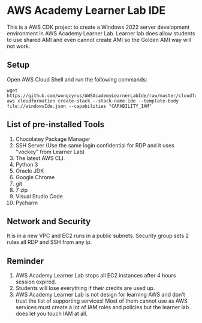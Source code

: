 # AWS Academy Learner Lab IDE
This is a AWS CDK project to create a Windows 2022 server development environment in AWS Academy Learner Lab.
Learner lab does allow students to use shared AMI and even cannot create AMI so the Golden AMI way will not work.

## Setup
Open AWS Cloud Shell and run the following commands:
````
wget https://github.com/wongcyrus/AWSAcademyLearnerLabIde/raw/master/cloudformation/windowsIde.json
aws cloudformation create-stack --stack-name ide --template-body file://windowsIde.json --capabilities "CAPABILITY_IAM"
`````

## List of pre-installed Tools
1. Chocolatey Package Manager
2. SSH Server (Use the same login confidential for RDP and it uses "vockey" from Learner Lab)
3. The latest AWS CLI.
4. Python 3
5. Oracle JDK
6. Google Chrome
7. git
8. 7 zip
9. Visual Studio Code
10. Pycharm

## Network and Security
It is in a new VPC and EC2 runs in a public subnets. Security group sets 2 rules all RDP and SSH from any ip.

## Reminder
1. AWS Academy Learner Lab stops all EC2 instances after 4 hours session expired.
2. Students will lose everything if their credits are used up.
3. AWS Academy Learner Lab is not design for learning AWS and don't trust the list of supporting services! Most of them cannot use as AWS services must create a lot of IAM roles and policies but the learner lab does let you touch IAM at all.    